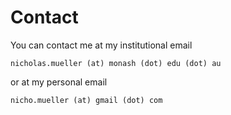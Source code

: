 # Contact

You can contact me at my institutional email

```
nicholas.mueller (at) monash (dot) edu (dot) au
```

or at my personal email 

```
nicho.mueller (at) gmail (dot) com
```
